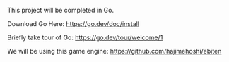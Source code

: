 This project will be completed in Go.

Download Go Here: 
  https://go.dev/doc/install

Briefly take tour of Go: 
  https://go.dev/tour/welcome/1

We will be using this game engine: 
  https://github.com/hajimehoshi/ebiten

